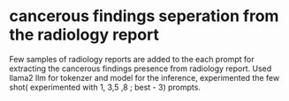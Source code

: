 # cancerous findings seperation from the radiology report 
Few samples of radiology reports are added to the each prompt for extracting the cancerous findings presence from radiology report. 
Used llama2 llm for tokenzer and model for the inference, experimented the few shot( experimented with 1, 3,5 ,8 ; best - 3)  prompts. 

